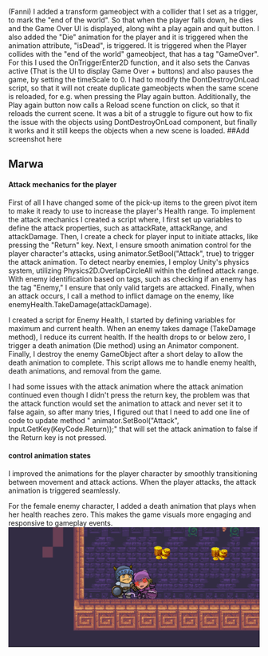 (Fanni)
I added a transform gameobject with a collider that I set as a trigger, to mark the "end of the world". So that when the player falls down, he dies and the Game Over UI is displayed, along wiht a play again and quit button. I also added the "Die" animation for the player and it is triggered when the animation attribute, "isDead", is triggered. It is triggered when the Player collides with the "end of the world" gameobject, that has a tag "GameOver". For this I used the OnTriggerEnter2D function, and it also sets the Canvas active (That is the UI to display Game Over + buttons) and also pauses the game, by setting the timeScale to 0. 
I had to modify the DontDestroyOnLoad script, so that it will not create duplicate gameobjects when the same scene is reloaded, for e.g. when pressing the Play again button. Additionally, the Play again button now calls a Reload scene function on click, so that it reloads the current scene. It was a bit of a struggle to figure out how to fix the issue with the objects using DontDestroyOnLoad component, but finally it works and it still keeps the objects when a new scene is loaded. 
##Add screenshot here


<h2>Marwa</h2>
<H4>Attack mechanics for the player </H4>First of all I have changed some of the pick-up items to the green pivot item to make it ready to use to increase the player's Health range. To implement the attack mechanics I created a script where, I first set up variables to define the attack properties, such as attackRate, attackRange, and attackDamage. Then, I create a check for player input to initiate attacks, like pressing the "Return" key. Next, I ensure smooth animation control for the player character's attacks, using animator.SetBool("Attack", true) to trigger the attack animation. To detect nearby enemies, I employ Unity's physics system, utilizing Physics2D.OverlapCircleAll within the defined attack range. With enemy identification based on tags, such as checking if an enemy has the tag "Enemy," I ensure that only valid targets are attacked. Finally, when an attack occurs, I call a method to inflict damage on the enemy, like enemyHealth.TakeDamage(attackDamage). 

I created a script for Enemy Health, I started by defining variables for maximum and current health. When an enemy takes damage (TakeDamage method), I reduce its current health. If the health drops to or below zero, I trigger a death animation (Die method) using an Animator component. Finally, I destroy the enemy GameObject after a short delay to allow the death animation to complete. This script allows me to handle enemy health, death animations, and removal from the game.

I had some issues with the attack animation where the attack animation continued even though I didn't press the return key, the problem was that the attack function would set the animation to attack and never set it to false again, so after many tries, I figured out that I need to add one line of code to update method " animator.SetBool("Attack", Input.GetKey(KeyCode.Return));" that will set the attack animation to false if the Return key is not pressed. 

<h4>control animation states</h4> I improved the animations for the player character by smoothly transitioning between movement and attack actions. When the player attacks, the attack animation is triggered seamlessly.

For the female enemy character, I added a death animation that plays when her health reaches zero. This makes the game visuals more engaging and responsive to gameplay events. 
<img src="images/attack.png">
